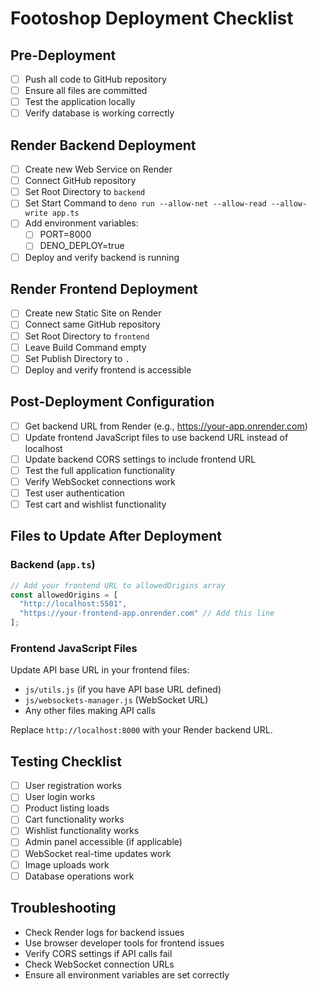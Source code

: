 # Footoshop Deployment Checklist

## Pre-Deployment
- [ ] Push all code to GitHub repository
- [ ] Ensure all files are committed
- [ ] Test the application locally
- [ ] Verify database is working correctly

## Render Backend Deployment
- [ ] Create new Web Service on Render
- [ ] Connect GitHub repository
- [ ] Set Root Directory to `backend`
- [ ] Set Start Command to `deno run --allow-net --allow-read --allow-write app.ts`
- [ ] Add environment variables:
  - [ ] PORT=8000
  - [ ] DENO_DEPLOY=true
- [ ] Deploy and verify backend is running

## Render Frontend Deployment  
- [ ] Create new Static Site on Render
- [ ] Connect same GitHub repository
- [ ] Set Root Directory to `frontend`
- [ ] Leave Build Command empty
- [ ] Set Publish Directory to `.`
- [ ] Deploy and verify frontend is accessible

## Post-Deployment Configuration
- [ ] Get backend URL from Render (e.g., https://your-app.onrender.com)
- [ ] Update frontend JavaScript files to use backend URL instead of localhost
- [ ] Update backend CORS settings to include frontend URL
- [ ] Test the full application functionality
- [ ] Verify WebSocket connections work
- [ ] Test user authentication
- [ ] Test cart and wishlist functionality

## Files to Update After Deployment

### Backend (`app.ts`)
```typescript
// Add your frontend URL to allowedOrigins array
const allowedOrigins = [
  "http://localhost:5501",
  "https://your-frontend-app.onrender.com" // Add this line
];
```

### Frontend JavaScript Files
Update API base URL in your frontend files:
- `js/utils.js` (if you have API base URL defined)
- `js/websockets-manager.js` (WebSocket URL)
- Any other files making API calls

Replace `http://localhost:8000` with your Render backend URL.

## Testing Checklist
- [ ] User registration works
- [ ] User login works
- [ ] Product listing loads
- [ ] Cart functionality works
- [ ] Wishlist functionality works
- [ ] Admin panel accessible (if applicable)
- [ ] WebSocket real-time updates work
- [ ] Image uploads work
- [ ] Database operations work

## Troubleshooting
- Check Render logs for backend issues
- Use browser developer tools for frontend issues
- Verify CORS settings if API calls fail
- Check WebSocket connection URLs
- Ensure all environment variables are set correctly
